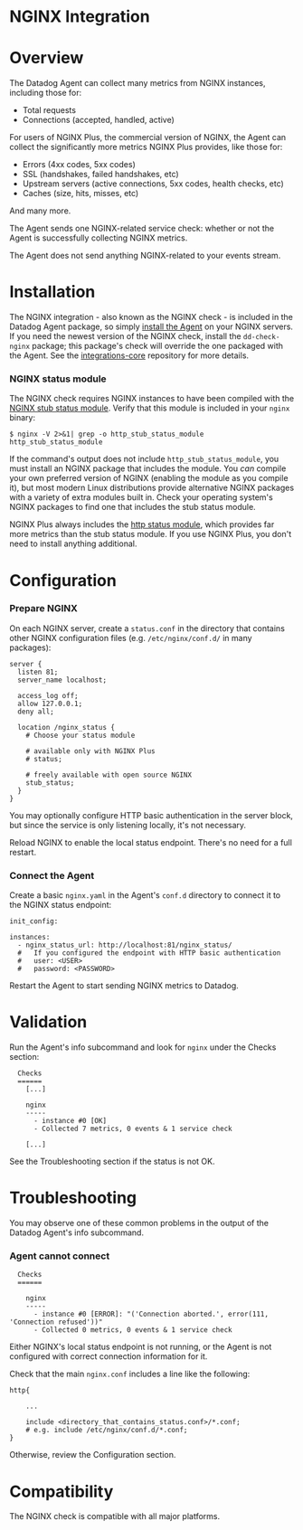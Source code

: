 # NGINX Integration

# Overview

The Datadog Agent can collect many metrics from NGINX instances, including those for:

* Total requests
* Connections (accepted, handled, active)

For users of NGINX Plus, the commercial version of NGINX, the Agent can collect the significantly more metrics NGINX Plus provides, like those for:

* Errors (4xx codes, 5xx codes)
* SSL (handshakes, failed handshakes, etc)
* Upstream servers (active connections, 5xx codes, health checks, etc)
* Caches (size, hits, misses, etc)

And many more.

The Agent sends one NGINX-related service check: whether or not the Agent is successfully collecting NGINX metrics.

The Agent does not send anything NGINX-related to your events stream.

# Installation

The NGINX integration - also known as the NGINX check - is included in the Datadog Agent package, so simply [install the Agent](https://app.datadoghq.com/account/settings#agent) on your NGINX servers. If you need the newest version of the NGINX check, install the `dd-check-nginx` package; this package's check will override the one packaged with the Agent. See the [integrations-core](https://github.com/DataDog/integrations-core#installing-the-integrations) repository for more details.

### NGINX status module

The NGINX check requires NGINX instances to have been compiled with the [NGINX stub status module](http://nginx.org/en/docs/http/ngx_http_stub_status_module.html). Verify that this module is included in your `nginx` binary:

```
$ nginx -V 2>&1| grep -o http_stub_status_module
http_stub_status_module
```

If the command's output does not include `http_stub_status_module`, you must install an NGINX package that includes the module. You _can_ compile your own preferred version of NGINX (enabling the module as you compile it), but most modern Linux distributions provide alternative NGINX packages with a variety of extra modules built in. Check your operating system's NGINX packages to find one that includes the stub status module.

NGINX Plus always includes the [http status module](http://nginx.org/en/docs/http/ngx_http_status_module.html), which provides far more metrics than the stub status module. If you use NGINX Plus, you don't need to install anything additional.

# Configuration

### Prepare NGINX

On each NGINX server, create a `status.conf` in the directory that contains other NGINX configuration files (e.g. `/etc/nginx/conf.d/` in many packages):

```
server {
  listen 81;
  server_name localhost;

  access_log off;
  allow 127.0.0.1;
  deny all;

  location /nginx_status {
    # Choose your status module

    # available only with NGINX Plus
    # status;

    # freely available with open source NGINX
    stub_status;
  }
}
```

You may optionally configure HTTP basic authentication in the server block, but since the service is only listening locally, it's not necessary.

Reload NGINX to enable the local status endpoint. There's no need for a full restart.

### Connect the Agent

Create a basic `nginx.yaml` in the Agent's `conf.d` directory to connect it to the NGINX status endpoint:

```
init_config:

instances:
  - nginx_status_url: http://localhost:81/nginx_status/
  #   If you configured the endpoint with HTTP basic authentication
  #   user: <USER>
  #   password: <PASSWORD>
```

Restart the Agent to start sending NGINX metrics to Datadog.

# Validation

Run the Agent's info subcommand and look for `nginx` under the Checks section:

```
  Checks
  ======
    [...]

    nginx
    -----
      - instance #0 [OK]
      - Collected 7 metrics, 0 events & 1 service check

    [...]
```

See the Troubleshooting section if the status is not OK.

# Troubleshooting

You may observe one of these common problems in the output of the Datadog Agent's info subcommand.

### Agent cannot connect
```
  Checks
  ======
  
    nginx
    -----
      - instance #0 [ERROR]: "('Connection aborted.', error(111, 'Connection refused'))"
      - Collected 0 metrics, 0 events & 1 service check
```

Either NGINX's local status endpoint is not running, or the Agent is not configured with correct connection information for it.

Check that the main `nginx.conf` includes a line like the following:

```
http{
	
	...

	include <directory_that_contains_status.conf>/*.conf;
	# e.g. include /etc/nginx/conf.d/*.conf;
}
```

Otherwise, review the Configuration section.

# Compatibility

The NGINX check is compatible with all major platforms.

